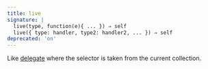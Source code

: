 ```yaml
---
title: live
signature: |
  live(type, function(e){ ... }) ⇒ self
  live({ type: handler, type2: handler2, ... }) ⇒ self
deprecated: 'on'
---
```


Like [delegate](#delegate) where the selector is taken from the current
collection.
